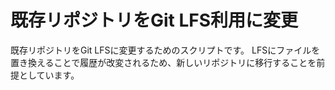 # 既存リポジトリをGit LFS利用に変更

既存リポジトリをGit LFSに変更するためのスクリプトです。
LFSにファイルを置き換えることで履歴が改変されるため、新しいリポジトリに移行することを前提としています。

